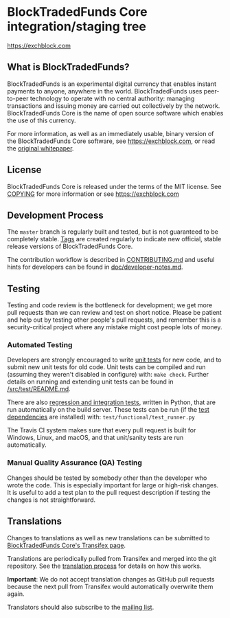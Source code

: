 BlockTradedFunds Core integration/staging tree
=====================================

https://exchblock.com

What is BlockTradedFunds?
----------------

BlockTradedFunds is an experimental digital currency that enables instant payments to
anyone, anywhere in the world. BlockTradedFunds uses peer-to-peer technology to operate
with no central authority: managing transactions and issuing money are carried
out collectively by the network. BlockTradedFunds Core is the name of open source
software which enables the use of this currency.

For more information, as well as an immediately usable, binary version of
the BlockTradedFunds Core software, see https://exchblock.com, or read the
[original whitepaper](https://exchblock.com/blocktradedfunds.pdf).

License
-------

BlockTradedFunds Core is released under the terms of the MIT license. See [COPYING](COPYING) for more
information or see https://exchblock.com

Development Process
-------------------

The `master` branch is regularly built and tested, but is not guaranteed to be
completely stable. [Tags](https://github.com/BlockTradedFunds/BlockTradedFunds) are created
regularly to indicate new official, stable release versions of BlockTradedFunds Core.

The contribution workflow is described in [CONTRIBUTING.md](CONTRIBUTING.md)
and useful hints for developers can be found in [doc/developer-notes.md](doc/developer-notes.md).

Testing
-------

Testing and code review is the bottleneck for development; we get more pull
requests than we can review and test on short notice. Please be patient and help out by testing
other people's pull requests, and remember this is a security-critical project where any mistake might cost people
lots of money.

### Automated Testing

Developers are strongly encouraged to write [unit tests](src/test/README.md) for new code, and to
submit new unit tests for old code. Unit tests can be compiled and run
(assuming they weren't disabled in configure) with: `make check`. Further details on running
and extending unit tests can be found in [/src/test/README.md](/src/test/README.md).

There are also [regression and integration tests](/test), written
in Python, that are run automatically on the build server.
These tests can be run (if the [test dependencies](/test) are installed) with: `test/functional/test_runner.py`

The Travis CI system makes sure that every pull request is built for Windows, Linux, and macOS, and that unit/sanity tests are run automatically.

### Manual Quality Assurance (QA) Testing

Changes should be tested by somebody other than the developer who wrote the
code. This is especially important for large or high-risk changes. It is useful
to add a test plan to the pull request description if testing the changes is
not straightforward.

Translations
------------

Changes to translations as well as new translations can be submitted to
[BlockTradedFunds Core's Transifex page](https://www.exchblock.com/BlockTradedFunds/).

Translations are periodically pulled from Transifex and merged into the git repository. See the
[translation process](doc/translation_process.md) for details on how this works.

**Important**: We do not accept translation changes as GitHub pull requests because the next
pull from Transifex would automatically overwrite them again.

Translators should also subscribe to the [mailing list](https://groups.google.com/forum/#!forum/BlockTradedFunds-translators).
